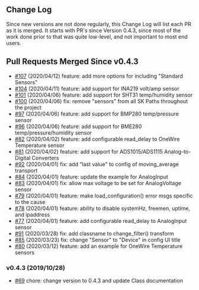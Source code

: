 ## Change Log

Since new versions are not done regularly, this Change Log will list each PR as it is merged. It starts with
PR's since Version 0.4.3, since most of the work done prior to that was quite low-level, and not important
to most end users.

## Pull Requests Merged Since v0.4.3
- [#107](https://github.com/SignalK/SensESP/pull/107) (2020/04/12) feature: add more options for including "Standard Sensors"
- [#104](https://github.com/SignalK/SensESP/pull/104) (2020/04/11) feature: add support for INA219 volt/amp sensor
- [#101](https://github.com/SignalK/SensESP/pull/101) (2020/04/06) feature: add support for SHT31 temp/humidity sensor
- [#100](https://github.com/SignalK/SensESP/pull/100) (2020/04/06) fix: remove "sensors" from all SK Paths throughout the project
- [#97](https://github.com/SignalK/SensESP/pull/97) (2020/04/06) feature: add support for BMP280 temp/pressure sensor
- [#96](https://github.com/SignalK/SensESP/pull/96) (2020/04/06) feature: add support for BME280 temp/pressure/humidity sensor
- [#82](https://github.com/SignalK/SensESP/pull/82) (2020/04/02) feature: add configurable read_delay to OneWire Temperature sensor
- [#81](https://github.com/SignalK/SensESP/pull/81) (2020/04/02) feature: add support for ADS1015/ADS1115 Analog-to-Digital Converters
- [#92](https://github.com/SignalK/SensESP/pull/92) (2020/04/01) fix: add "last value" to config of moving_average transport 
- [#84](https://github.com/SignalK/SensESP/pull/84) (2020/04/01) feature: update the example for AnalogInput
- [#83](https://github.com/SignalK/SensESP/pull/83) (2020/04/01) fix: allow max voltage to be set for AnalogVoltage sensor
- [#79](https://github.com/SignalK/SensESP/pull/79) (2020/04/01) feature: make load_configuration() error msgs specific to the cause
- [#78](https://github.com/SignalK/SensESP/pull/78) (2020/04/01) feature: ability to disable systemHz, freemen, uptime, and ipaddress
- [#77](https://github.com/SignalK/SensESP/pull/77) (2020/04/01) feature: add configurable read_delay to AnalogInput sensor
- [#91](https://github.com/SignalK/SensESP/pull/91) (2020/03/28) fix: add classname to change_filter() transform
- [#85](https://github.com/SignalK/SensESP/pull/85) (2020/03/23) fix: change "Sensor" to "Device" in config UI title
- [#80](https://github.com/SignalK/SensESP/pull/80) (2020/03/12) feature: add an example for OneWire Temperature sensors


### v0.4.3 (2019/10/28)
- [#69](https://github.com/SignalK/SensESP/pull/69) chore: change version to 0.4.3 and update Class documentation
